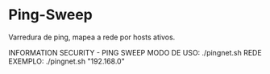 # Ping-Sweep
Varredura de ping, mapea a rede por hosts ativos.

INFORMATION SECURITY - PING SWEEP
MODO DE USO: ./pingnet.sh REDE
EXEMPLO: ./pingnet.sh "192.168.0"

